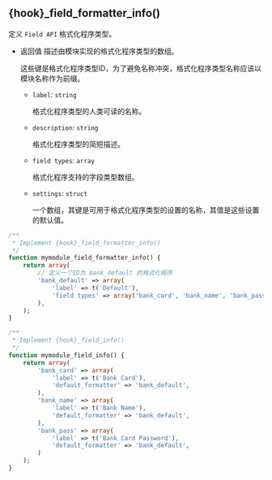## {hook}_field_formatter_info()

定义 `Field API` 格式化程序类型。

- 返回值
    描述由模块实现的格式化程序类型的数组。

    这些键是格式化程序类型ID，为了避免名称冲突，格式化程序类型名称应该以模块名称作为前缀。

    - `label`: `string`

        格式化程序类型的人类可读的名称。

    - `description`: `string`

        格式化程序类型的简短描述。

    - `field types`: `array`

        格式化程序支持的字段类型数组。

    - `settings`: `struct`

        一个数组，其键是可用于格式化程序类型的设置的名称，其值是这些设置的默认值。

```php {7,21,25,29}
/**
 * Implement {hook}_field_formatter_info()
 */
function mymodule_field_formatter_info() {
    return array(
        // 定义一个ID为 bank_default 的格式化程序
        'bank_default' => array(
            'label' => t('Default'),
            'field types' => array('bank_card', 'bank_name', 'bank_pass'),
        ),
    );
}

/**
 * Implement {hook}_field_info()
 */
function mymodule_field_info() {
    return array(
        'bank_card' => array(
            'label' => t('Bank Card'),
            'default_formatter' => 'bank_default',
        ),
        'bank_name' => array(
            'label' => t('Bank Name'),
            'default_formatter' => 'bank_default',
        ),
        'bank_pass' => array(
            'label' => t('Bank Card Password'),
            'default_formatter' => 'bank_default',
        )
    );
}
```


















